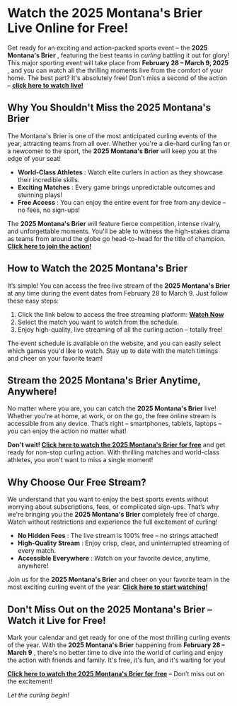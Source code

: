 # Watch the 2025 Montana's Brier Live Online for Free!

Get ready for an exciting and action-packed sports event – the **2025 Montana's Brier** , featuring the best teams in _curling_ battling it out for glory! This major sporting event will take place from **February 28 – March 9, 2025** , and you can watch all the thrilling moments live from the comfort of your home. The best part? It's absolutely free! Don't miss a second of the action – [**click here to watch live!**](https://tinyurl.com/livestreamfreeo?st=2025montanasbrier&si=gh)

## Why You Shouldn't Miss the 2025 Montana's Brier

The Montana's Brier is one of the most anticipated curling events of the year, attracting teams from all over. Whether you're a die-hard curling fan or a newcomer to the sport, the **2025 Montana's Brier** will keep you at the edge of your seat!

- **World-Class Athletes** : Watch elite curlers in action as they showcase their incredible skills.
- **Exciting Matches** : Every game brings unpredictable outcomes and stunning plays!
- **Free Access** : You can enjoy the entire event for free from any device – no fees, no sign-ups!

The **2025 Montana's Brier** will feature fierce competition, intense rivalry, and unforgettable moments. You'll be able to witness the high-stakes drama as teams from around the globe go head-to-head for the title of champion. [**Click here to join the action!**](https://tinyurl.com/livestreamfreeo?st=2025montanasbrier&si=gh)

## How to Watch the 2025 Montana's Brier

It’s simple! You can access the free live stream of the **2025 Montana's Brier** at any time during the event dates from February 28 to March 9. Just follow these easy steps:

1. Click the link below to access the free streaming platform: [**Watch Now**](https://tinyurl.com/livestreamfreeo?st=2025montanasbrier&si=gh)
2. Select the match you want to watch from the schedule.
3. Enjoy high-quality, live streaming of all the curling action – totally free!

The event schedule is available on the website, and you can easily select which games you'd like to watch. Stay up to date with the match timings and cheer on your favorite team!

## Stream the 2025 Montana's Brier Anytime, Anywhere!

No matter where you are, you can catch the **2025 Montana's Brier** live! Whether you're at home, at work, or on the go, the free online stream is accessible from any device. That’s right – smartphones, tablets, laptops – you can enjoy the action no matter what!

**Don't wait! [Click here to watch the 2025 Montana's Brier for free](https://tinyurl.com/livestreamfreeo?st=2025montanasbrier&si=gh)** and get ready for non-stop curling action. With thrilling matches and world-class athletes, you won't want to miss a single moment!

## Why Choose Our Free Stream?

We understand that you want to enjoy the best sports events without worrying about subscriptions, fees, or complicated sign-ups. That’s why we're bringing you the **2025 Montana's Brier** completely free of charge. Watch without restrictions and experience the full excitement of curling!

- **No Hidden Fees** : The live stream is 100% free – no strings attached!
- **High-Quality Stream** : Enjoy crisp, clear, and uninterrupted streaming of every match.
- **Accessible Everywhere** : Watch on your favorite device, anytime, anywhere!

Join us for the **2025 Montana's Brier** and cheer on your favorite team in the most exciting curling event of the year. [**Click here to start watching!**](https://tinyurl.com/livestreamfreeo?st=2025montanasbrier&si=gh)

## Don't Miss Out on the 2025 Montana's Brier – Watch it Live for Free!

Mark your calendar and get ready for one of the most thrilling curling events of the year. With the **2025 Montana's Brier** happening from **February 28 – March 9** , there's no better time to dive into the world of curling and enjoy the action with friends and family. It's free, it's fun, and it's waiting for you!

[**Click here to watch the 2025 Montana's Brier for free**](https://tinyurl.com/livestreamfreeo?st=2025montanasbrier&si=gh) – Don’t miss out on the excitement!

_Let the curling begin!_
